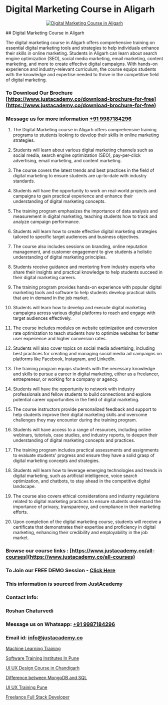 # Digital Marketing Course in Aligarh

<p align="center">
  <a href="https://justacademy.co/course-detail/digital-marketing">
    <img src="https://justacademy.co/storage2/course_image/1676636720_course_image.webp" alt="Digital Marketing Course in Aligarh">
  </a>
</p>
## Digital Marketing Course in Aligarh

The digital marketing course in Aligarh offers comprehensive training on essential digital marketing tools and strategies to help individuals enhance their skills in online marketing. Students in Aligarh can learn about search engine optimization (SEO), social media marketing, email marketing, content marketing, and more to create effective digital campaigns. With hands-on experience and industry-relevant curriculum, the course equips students with the knowledge and expertise needed to thrive in the competitive field of digital marketing.
### To Download Our Brochure [https://www.justacademy.co/download-brochure-for-free](https://www.justacademy.co/download-brochure-for-free)
### Message us for more information [+91 9987184296](https://api.whatsapp.com/send?phone=919987184296)
1) The Digital Marketing course in Aligarh offers comprehensive training programs to students looking to develop their skills in online marketing strategies.

2) Students will learn about various digital marketing channels such as social media, search engine optimization (SEO), pay-per-click advertising, email marketing, and content marketing.

3) The course covers the latest trends and best practices in the field of digital marketing to ensure students are up-to-date with industry standards.

4) Students will have the opportunity to work on real-world projects and campaigns to gain practical experience and enhance their understanding of digital marketing concepts.

5) The training program emphasizes the importance of data analysis and measurement in digital marketing, teaching students how to track and analyze campaign performance.

6) Students will learn how to create effective digital marketing strategies tailored to specific target audiences and business objectives.

7) The course also includes sessions on branding, online reputation management, and customer engagement to give students a holistic understanding of digital marketing principles.

8) Students receive guidance and mentoring from industry experts who share their insights and practical knowledge to help students succeed in their digital marketing careers.

9) The training program provides hands-on experience with popular digital marketing tools and software to help students develop practical skills that are in demand in the job market.

10) Students will learn how to develop and execute digital marketing campaigns across various digital platforms to reach and engage with target audiences effectively.

11) The course includes modules on website optimization and conversion rate optimization to teach students how to optimize websites for better user experience and higher conversion rates.

12) Students will also cover topics on social media advertising, including best practices for creating and managing social media ad campaigns on platforms like Facebook, Instagram, and LinkedIn.

13) The training program equips students with the necessary knowledge and skills to pursue a career in digital marketing, either as a freelancer, entrepreneur, or working for a company or agency.

14) Students will have the opportunity to network with industry professionals and fellow students to build connections and explore potential career opportunities in the field of digital marketing.

15) The course instructors provide personalized feedback and support to help students improve their digital marketing skills and overcome challenges they may encounter during the training program.

16) Students will have access to a range of resources, including online webinars, tutorials, case studies, and industry reports, to deepen their understanding of digital marketing concepts and practices.

17) The training program includes practical assessments and assignments to evaluate students' progress and ensure they have a solid grasp of digital marketing concepts and strategies.

18) Students will learn how to leverage emerging technologies and trends in digital marketing, such as artificial intelligence, voice search optimization, and chatbots, to stay ahead in the competitive digital landscape.

19) The course also covers ethical considerations and industry regulations related to digital marketing practices to ensure students understand the importance of privacy, transparency, and compliance in their marketing efforts.

20) Upon completion of the digital marketing course, students will receive a certificate that demonstrates their expertise and proficiency in digital marketing, enhancing their credibility and employability in the job market.

### Browse our course links : [https://www.justacademy.co/all-courses](https://www.justacademy.co/all-courses) 
### To Join our FREE DEMO Session - [Click Here](https://www.justacademy.co/register-for-course-demo)


### This information is sourced from JustAcademy
### Contact Info:
### Roshan Chaturvedi
### Message us on Whatsapp: [+91 9987184296](https://api.whatsapp.com/send?phone=919987184296)
### Email id: [info@justacademy.co](mailto:info@justacademy.co)
                
[Machine Learning Training](https://www.linkedin.com/pulse/machine-learning-training-justacademy-liverpool-bj6uf?trackingId=PtOxadLGEjYx%2FBX5DXSJgg%3D%3D&lipi=urn%3Ali%3Apage%3Ad_flagship3_company_admin%3B%2B7NXH4oxSQ2PhivsxtvsGw%3D%3D)

[Software Training Institutes In Pune](https://www.linkedin.com/pulse/software-training-institutes-pune-justacademy-ahmedabad-n6k5c?trackingId=gMVDsgu5E%2FVBPTCOLodMrw%3D%3D&lipi=urn%3Ali%3Apage%3Ad_flagship3_company_admin%3B3%2BtJc%2BpNTTerSF3IjNFs1w%3D%3D)

[UI UX Design Course in Chandigarh](https://medium.com/@kamblerajas684/ui-ux-design-course-in-chandigarh-2d1420b0932f)

[Difference between MongoDB and SQL](https://medium.com/@kumarishimmi99/difference-between-mongodb-and-sql-21ade6b16927)

[UI UX Training Pune](https://justacademyin.github.io/justacademy/ui-ux-training-pune)

[Freelance Full Stack Developer](https://justacademyin.github.io/justacademy/freelance-full-stack-developer)

